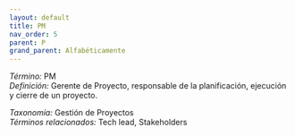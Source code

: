 ```yaml
---
layout: default
title: PM
nav_order: 5
parent: P
grand_parent: Alfabéticamente
---
```


*Término:* PM  
*Definición:* Gerente de Proyecto, responsable de la planificación, ejecución y cierre de un proyecto.

*Taxonomía:* Gestión de Proyectos  
*Términos relacionados:* Tech lead, Stakeholders
